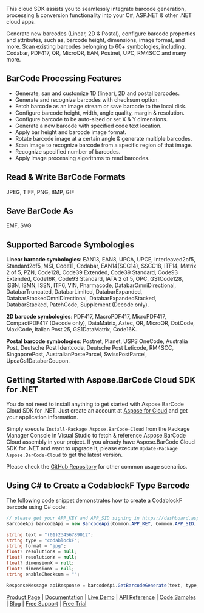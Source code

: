 This cloud SDK assists you to seamlessly integrate barcode generation, processing & conversion functionality into your C#, ASP.NET & other .NET cloud apps.

Generate new barcodes (Linear, 2D & Postal), configure barcode properties and attributes, such as, barcode height, dimensions, image format, and more. Scan existing barcodes belonging to 60+ symbologies, including, Codabar, PDF417, QR, MicroQR, EAN, Postnet, UPC, RM4SCC and many more.

## BarCode Processing Features

- Generate, san and customize 1D (linear), 2D and postal barcodes.
- Generate and recognize barcodes with checksum option.
- Fetch barcode as an image stream or save barcode to the local disk.
- Configure barcode height, width, angle quality, margin & resolution.
- Configure barcode to be auto-sized or set X & Y dimensions.
- Generate a new barcode with specified code text location.
- Apply bar height and barcode image format.
- Rotate barcode image at a certain angle & generate multiple barcodes.
- Scan image to recognize barcode from a specific region of that image.
- Recognize specified number of barcodes.
- Apply image processing algorithms to read barcodes.

## Read & Write BarCode Formats

JPEG, TIFF, PNG, BMP, GIF

## Save BarCode As

EMF, SVG

## Supported Barcode Symbologies

**Linear barcode symbologies**:
EAN13, EAN8, UPCA, UPCE, Interleaved2of5, Standard2of5, MSI, Code11, Codabar, EAN14(SCC14), SSCC18, ITF14, Matrix 2 of 5, PZN, Code128, Code39 Extended, Code39 Standard, Code93 Extended, Code16K, Code93 Standard, IATA 2 of 5, OPC, GS1Code128, ISBN, ISMN, ISSN, ITF6, VIN, Pharmacode, DatabarOmniDirectional, DatabarTruncated, DatabarLimited, DatabarExpanded, DatabarStackedOmniDirectional, DatabarExpandedStacked, DatabarStacked, PatchCode, Supplement (Decode only).

**2D barcode symbologies**:
PDF417, MacroPDF417, MicroPDF417, CompactPDF417 (Decode only), DataMatrix, Aztec, QR, MicroQR, DotCode, MaxiCode, Italian Post 25, GS1DataMatrix, Code16K.

**Postal barcode symbologies**:
Postnet, Planet, USPS OneCode, Australia Post, Deutsche Post Identcode, Deutsche Post Leticode, RM4SCC, SingaporePost, AustralianPosteParcel, SwissPostParcel, UpcaGs1DatabarCoupon.

## Getting Started with Aspose.BarCode Cloud SDK for .NET

You do not need to install anything to get started with Aspose.BarCode Cloud SDK for .NET. Just create an account at [Aspose for Cloud](https://dashboard.aspose.cloud/#/apps) and get your application information.

Simply execute `Install-Package Aspose.BarCode-Cloud` from the Package Manager Console in Visual Studio to fetch & reference Aspose.BarCode Cloud assembly in your project. If you already have Aspose.BarCode Cloud SDK for .NET and want to upgrade it, please execute `Update-Package Aspose.BarCode-Cloud` to get the latest version.

Please check the [GitHub Repository](https://github.com/aspose-barcode-cloud/aspose-barcode-cloud-dotnet) for other common usage scenarios.

## Using C# to Create a CodablockF Type Barcode

The following code snippet demonstrates how to create a CodablockF barcode using C# code:

```csharp
// please get your APP_KEY and APP_SID signing in https://dashboard.aspose.cloud/#/apps
BarcodeApi barcodeApi = new BarcodeApi(Common.APP_KEY, Common.APP_SID, Common.BASEPATH);

string text = "(01)23456789012";
string type = "codablockF";
string format = "jpg";
float? resolutionX = null;
float? resolutionY = null;
float? dimensionX = null;
float? dimensionY = null;
string enableChecksum = "";

ResponseMessage apiResponse = barcodeApi.GetBarcodeGenerate(text, type, format, resolutionX, resolutionY, dimensionX, dimensionY, enableChecksum);
```

[Product Page](https://products.aspose.cloud/barcode/net) | [Documentation](https://docs.aspose.cloud/display/barcodecloud/Home) | [Live Demo](https://products.aspose.app/barcode/family) | [API Reference](https://apireference.aspose.cloud/barcode/) | [Code Samples](https://github.com/aspose-barcode-cloud/aspose-barcode-cloud-dotnet) | [Blog](https://blog.aspose.cloud/category/barcode/) | [Free Support](https://forum.aspose.cloud/c/barcode) | [Free Trial](https://dashboard.aspose.cloud/#/apps)
